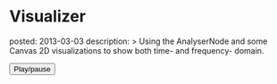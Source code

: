 Visualizer
==========
posted: 2013-03-03
description: >
  Using the AnalyserNode and some Canvas 2D visualizations to show both
  time- and frequency- domain.

<button style="display: block">Play/pause</button>
<canvas></canvas>

<script src="/static/js/shared.js"></script>
<script src="visualizer-sample.js"></script>
<script>
var sample = new VisualizerSample();
document.querySelector('button').addEventListener('click', function() {
  sample.togglePlayback()
});
</script>
